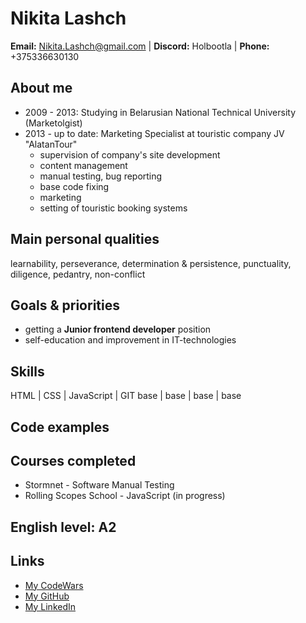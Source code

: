 # Nikita Lashch

**Email:** Nikita.Lashch@gmail.com | **Discord:** Holbootla | **Phone:** +375336630130

## About me
* 2009 - 2013: Studying in Belarusian National Technical University (Marketolgist)
* 2013 - up to date: Marketing Specialist at touristic company JV "AlatanTour"
    - supervision of company's site development
    - content management
    - manual testing, bug reporting
    - base code fixing
    - marketing
    - setting of touristic booking systems

## Main personal qualities
learnability, perseverance, determination & persistence, punctuality, diligence, pedantry, non-conflict

## Goals & priorities
* getting a **Junior frontend developer** position
* self-education and improvement in IT-technologies

## Skills

HTML | CSS | JavaScript | GIT
base | base | base | base

## Code examples

## Courses completed
* Stormnet - Software Manual Testing
* Rolling Scopes School - JavaScript (in progress)

## **English level**: A2

## Links
* [My CodeWars](https://www.codewars.com/users/Holbootla)
* [My GitHub](https://github.com/Holbootla)
* [My LinkedIn](https://www.linkedin.com/in/nikita-lashch/)